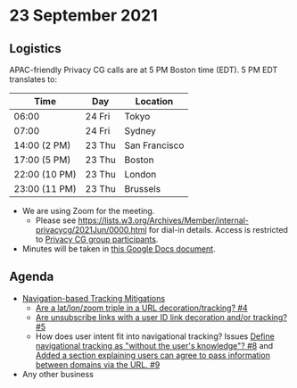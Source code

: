 # 23 September 2021

## Logistics

APAC-friendly Privacy CG calls are at 5 PM Boston time (EDT). 5 PM EDT translates to:

| Time          | Day    | Location      |
| ------------- | ------ | ------------- |
| 06:00         | 24 Fri | Tokyo         |
| 07:00         | 24 Fri | Sydney        |
| 14:00 (2 PM)  | 23 Thu | San Francisco |
| 17:00 (5 PM)  | 23 Thu | Boston        |
| 22:00 (10 PM) | 23 Thu | London        |
| 23:00 (11 PM) | 23 Thu | Brussels      |

* We are using Zoom for the meeting.
    * Please see https://lists.w3.org/Archives/Member/internal-privacycg/2021Jun/0000.html for dial-in details. Access is restricted to [Privacy CG group participants](https://www.w3.org/community/privacycg/participants).
* Minutes will be taken in [this Google Docs document](https://docs.google.com/document/d/1DZEhS1UHJ1PKxt5ZwKmn5LZ4bo10UFyNXeLp2dUuzRM/edit#).

## Agenda

* [Navigation-based Tracking Mitigations](https://github.com/privacycg/nav-tracking-mitigations)
  * [Are a lat/lon/zoom triple in a URL decoration/tracking? #4](https://github.com/privacycg/nav-tracking-mitigations/issues/4)
  * [Are unsubscribe links with a user ID link decoration and/or tracking? #5](https://github.com/privacycg/nav-tracking-mitigations/issues/5)
  * How does user intent fit into navigational tracking? Issues [Define navigational tracking as "without the user's knowledge"? #8](https://github.com/privacycg/nav-tracking-mitigations/issues/8) and [Added a section explaining users can agree to pass information between domains via the URL. #9](https://github.com/privacycg/nav-tracking-mitigations/pull/9)
* Any other business

